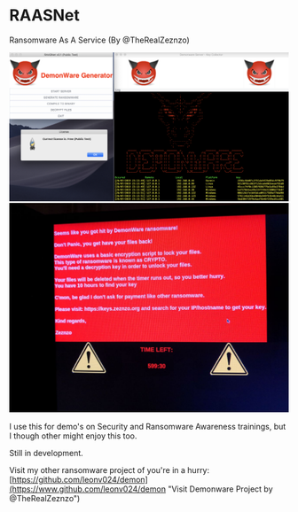 # RAASNet
Ransomware As A Service (By @TheRealZeznzo)

![alt text](./demo/RAASNet.png)
![alt text](./demo/demonware_demo.jpeg)

I use this for demo's on Security and Ransomware Awareness trainings, but I though other might enjoy this too.

Still in development.

Visit my other ransomware project of you're in a hurry: [https://github.com/leonv024/demon](https://www.github.com/leonv024/demon "Visit Demonware Project by @TheRealZeznzo")
